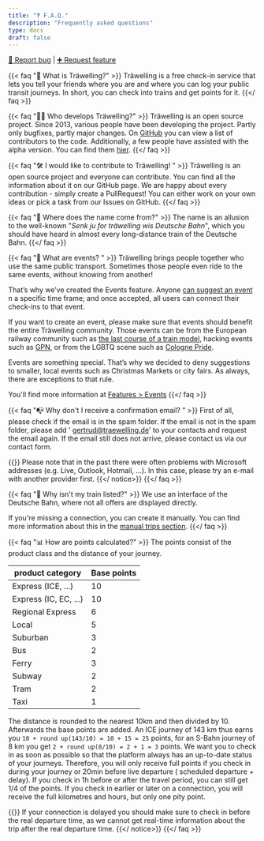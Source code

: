 ```yaml
---
title: "❓ F.A.Q."
description: "Frequently asked questions"
type: docs
draft: false
---
```


[🐛 Report bug](https://github.com/Traewelling/traewelling/issues/new?assignees=&labels=bug%2CTo+Do&template=bug_report.md)
|
[➕ Request feature](https://github.com/Traewelling/traewelling/issues/new?assignees=&labels=enhancement&template=feature_request.md&title=)

{{< faq "🔗 What is Träwelling?" >}}
Träwelling is a free check-in service that lets you tell your friends where you are and where you can log your public
transit journeys.
In short, you can check into trains and get points for it.
{{</ faq >}}

{{< faq "🧑‍💻 Who develops Träwelling?" >}}
Träwelling is an open source project.
Since 2013, various people have been developing the project.
Partly only bugfixes, partly major changes.
On [GitHub](https://github.com/Traewelling/traewelling/graphs/contributors) you can view a list of contributors to the
code.
Additionally, a few people have assisted with the alpha version.
You can find them [hier](https://traewelling.de/humans.txt).
{{</ faq >}}

{{< faq "🛠️ I would like to contribute to Träwelling! " >}}
Träwelling is an open source project and everyone can contribute. You can find all the information about it on our
GitHub page. We are happy about every contribution - simply create a PullRequest! You can either work on your own ideas
or pick a task from our Issues on GitHub.
{{</ faq >}}

{{< faq "🤔 Where does the name come from?" >}}
The name is an allusion to the well-known "*Senk ju for träwelling wis Deutsche Bahn*", which you should have heard in
almost every long-distance train of the Deutsche Bahn.
{{</ faq >}}

{{< faq "🎉 What are events? " >}}
Träwelling brings people together who use the same public transport. Sometimes those people even ride to the same
events, without knowing from another!

That’s why we’ve created the Events feature. Anyone [can suggest an event](https://traewelling.de/events/suggest) n a
specific time frame; and once accepted, all users can connect their check-ins to that event.

If you want to create an event, please make sure that events should benefit the entire Träwelling community.
Those events can be from the European railway community such
as [the last course of a train model](https://traewelling.de/statuses/event/letzte_fahrt_des_met), hacking events such
as [GPN](https://traewelling.de/statuses/event/gpn20), or from the LGBTQ scene such
as [Cologne Pride](https://traewelling.de/statuses/event/csd_koln_2022).

Events are something special. That’s why we decided to deny suggestions to smaller, local events such as Christmas
Markets or city fairs. As always, there are exceptions to that rule.

You'll find more information at [Features > Events](/features/events)
{{</ faq >}}

{{< faq "📭 Why don't I receive a confirmation email? " >}}
First of all, please check if the email is in the spam folder. If the email is not in the spam folder, please add '
gertrud@traewelling.de' to your contacts and request the email again. If the email still does not arrive, please contact
us via our contact form.

{{<notice info>}}
Please note that in the past there were often problems with Microsoft addresses (e.g. Live, Outlook, Hotmail, ...). In
this case, please try an e-mail with another provider first.
{{</ notice>}}
{{</ faq >}}

{{< faq "🚂 Why isn't my train listed?" >}}
We use an interface of the Deutsche Bahn, where not all offers are displayed directly.

If you're missing a connection, you can create it manually.
You can find more information about this in the [manual trips section](/features/manual-trips).
{{</ faq >}}

{{< faq "📊 How are points calculated?" >}}
The points consist of the product class and the distance of your journey.

| product category      | Base points |
|-----------------------|-------------|
| Express (ICE, ...)    | 10          |
| Express (IC, EC, ...) | 10          |
| Regional Express      | 6           |
| Local                 | 5           |
| Suburban              | 3           |
| Bus                   | 2           |
| Ferry                 | 3           |
| Subway                | 2           |
| Tram                  | 2           |
| Taxi                  | 1           |

The distance is rounded to the nearest 10km and then divided by 10. Afterwards the base points are added.
An ICE journey of 143 km thus earns you `10 + round up(143/10) = 10 + 15 = 25` points, for an S-Bahn journey of 8 km you
get `2 + round up(8/10) = 2 + 1 = 3` points.
We want you to check in as soon as possible so that the platform always has an up-to-date status of your journeys.
Therefore, you will only receive full points if you check in during your journey or 20min before live departure (
scheduled departure + delay).
If you check in 1h before or after the travel period, you can still get 1/4 of the points.
If you check in earlier or later on a connection, you will receive the full kilometres and hours, but only one pity
point.

{{<notice info>}}
If your connection is delayed you should make sure to check in before the real departure time, as we cannot get
real-time information about the trip after the real departure time.
{{</ notice>}}
{{</ faq >}}

